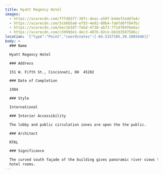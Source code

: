 ```yaml
---
title: Hyatt Regency Hotel
images:
  - https://ucarecdn.com/fffd03f7-39fc-4eac-a59f-b44ef2edd7e4/
  - https://ucarecdn.com/5cb6b5a0-ef55-4e82-80b4-fa6fd6ff04fb/
  - https://ucarecdn.com/bec1b3d7-febd-4730-ab73-7f1d704f6e6a/
  - https://ucarecdn.com/c5999de1-4ec3-407b-82ce-bb3d3507586c/
location: '{"type":"Point","coordinates":[-84.5157185,39.1003446]}'
body: >
  ### Name

  Hyatt Regency Hotel

  ### Address

  151 W. Fifth St., Cincinnati, OH  45202

  ### Date of Completion

  1984

  ### Style

  International

  ### Interior Accessibility

  The lobby and public circulation zones are open the the public.

  ### Architect

  RTKL

  ### Significance

  The curved south façade of the building gives panoramic river views to more
  hotel rooms.
---
```

